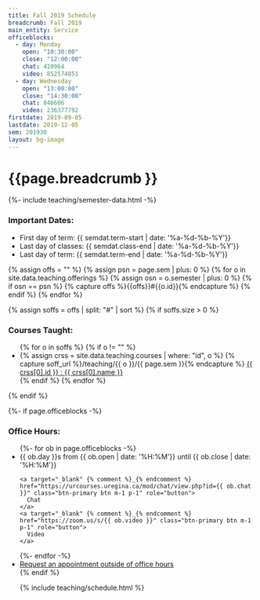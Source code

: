 ```yaml
---
title: Fall 2019 Schedule
breadcrumb: Fall 2019
main_entity: Service
officeblocks:
  - day: Monday
    open: "10:30:00"
    close: "12:00:00"
    chat: 410964
    video: 852574851
  - day: Wednesday
    open: "13:00:00"
    close: "14:30:00"
    chat: 846606
    video: 236377792
firstdate: 2019-09-05
lastdate: 2019-12-05
sem: 201930
layout: bg-image
---
```

# {{page.breadcrumb }}

{%- include teaching/semester-data.html -%}

<h3>Important Dates:</h3>
<ul>
  <li>First day of term: {{ semdat.term-start | date: '%a-%d-%b-%Y'}}</li>
	<li>Last day of classes: {{ semdat.class-end | date: '%a-%d-%b-%Y'}}</li>
  <li>Last day of term: {{ semdat.term-end | date: '%a-%d-%b-%Y'}}</li>
</ul>

{% assign offs = "" %}
{% assign psn = page.sem | plus: 0 %}
{% for o in site.data.teaching.offerings %}
  {% assign osn = o.semester | plus: 0 %}
  {% if osn == psn %}
    {% capture offs %}{{offs}}#{{o.id}}{% endcapture %}
  {% endif %}
{% endfor %}

{% assign soffs = offs | split: "#" | sort %}
{% if soffs.size > 0 %}
<h3>Courses Taught:</h3>
<ul>
  {% for o in soffs %}
    {% if o != "" %}
  <li>
      {% assign crss = site.data.teaching.courses | where: "id", o %}
      {% capture soff_url %}/teaching/{{ o }}/{{ page.sem }}{% endcapture %}
    <a href="{{ soff_url | relative_url }}">
      {{ crss[0].id }} : {{ crss[0].name }}
    </a>
  </li>
    {% endif %}
  {% endfor %}
</ul>
{% endif %}

{%- if page.officeblocks -%}
<h3>Office Hours:</h3>
<ul>
{%- for ob in page.officeblocks -%}
  <li>
    {{ ob.day }}s from
    {{ ob.open | date: '%H:%M'}} until
    {{ ob.close | date: '%H:%M'}}

    <a target="_blank" {% comment %}_{% endcomment %}
    href="https://urcourses.uregina.ca/mod/chat/view.php?id={{ ob.chat }}" class="btn-primary btn m-1 p-1" role="button">
      Chat
    </a>
    <a target="_blank" {% comment %}_{% endcomment %}
    href="https://zoom.us/s/{{ ob.video }}" class="btn-primary btn m-1 p-1" role="button">
      Video
    </a>
  </li>
{%- endfor -%}
<li>
  <a href="mailto:{{ site.email }}?subject=Request for an appointment outside of office hours">
    Request an appointment outside of office hours
  </a>
</li>
{% endif %}

{% include teaching/schedule.html %}
